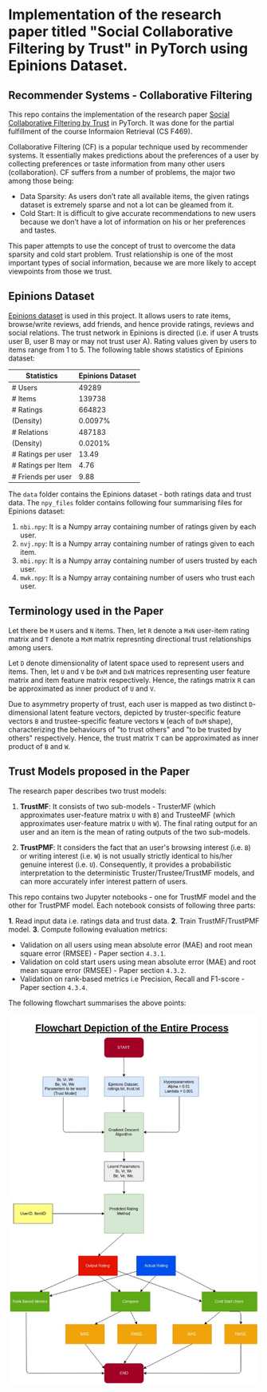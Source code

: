 # Implementation of the research paper titled "Social Collaborative Filtering by Trust" in PyTorch using Epinions Dataset.

## Recommender Systems - Collaborative Filtering

This repo contains the implementation of the research paper [Social Collaborative Filtering by Trust](https://www.computer.org/csdl/journal/tp/2017/08/07558226/13rRUwbs1TN) in PyTorch. It was done for the partial fulfillment of the course Informaion Retrieval (CS F469). 

Collaborative Filtering (CF) is a popular technique used by recommender systems. It essentially makes predictions about the preferences of a user by collecting preferences or taste information from many other users (collaboration). CF suffers from a number of problems, the major two among those being:
* Data Sparsity: As users don’t rate all available items, the given ratings dataset is extremely sparse and not a lot can be gleamed from it.
* Cold Start: It is difficult to give accurate recommendations to new users because we don’t have a lot of information on his or her preferences and tastes.

This paper attempts to use the concept of trust to overcome the data sparsity and cold start problem. Trust relationship is one of the most important types of social information, because we are more likely to accept viewpoints from those we trust.

## Epinions Dataset

[Epinions dataset](http://www.trustlet.org/downloaded_epinions.html) is used in this project. It allows users to rate items, browse/write reviews, add friends, and hence provide ratings, reviews and social relations. The trust network in Epinions is directed (i.e. if user A trusts user B, user B may or may not trust user A). Rating values given by users to items range from 1 to 5. The following table shows statistics of Epinions dataset:

| Statistics         | Epinions Dataset |
|--------------------|------------------|
| # Users            |       49289      |
| # Items            |      139738      |
| # Ratings          |      664823      |
| (Density)          |      0.0097%     |
| # Relations        |      487183      |
| (Density)          |      0.0201%     |
| # Ratings per user |       13.49      |
| # Ratings per Item |       4.76       |
| # Friends per user |       9.88       |

The `data` folder contains the Epinions dataset - both ratings data and trust data. The `npy_files` folder contains following four summarising files for Epinions dataset:

1. `nbi.npy`: It is a Numpy array containing number of ratings given by each user.
2. `nvj.npy`: It is a Numpy array containing number of ratings given to each item.
3. `mbi.npy`: It is a Numpy array containing number of users trusted by each user.
4. `mwk.npy`: It is a Numpy array containing number of users who trust each user.

## Terminology used in the Paper

Let there be `M` users and `N` items. Then, let `R` denote a `MxN` user-item rating matrix and `T` denote a `MxM` matrix represnting directional trust relationships among users. 

Let `D` denote dimensionality of latent space used to represent users and items. Then, let `U` and `V` be `DxM` and `DxN` matrices representing user feature matrix and item feature matrix respectively. Hence, the ratings matrix `R` can be approximated as inner product of `U` and `V`. 

Due to asymmetry property of trust, each user is mapped as two distinct `D`-dimensional latent feature vectors, depicted by truster-specific feature vectors `B` and trustee-specific feature vectors `W` (each of `DxM` shape), characterizing the behaviours of "to trust others" and "to be trusted by others" respectively. Hence, the trust matrix `T` can be approximated as inner product of `B` and `W`. 

## Trust Models proposed in the Paper

The research paper describes two trust models:

1. **TrustMF**: It consists of two sub-models - TrusterMF (which approximates user-feature matrix `U` with `B`) and TrusteeMF (which approximates user-feature matrix `U` with `W`). The final rating output for an user and an item is the mean of rating outputs of the two sub-models.

2. **TrustPMF**: It considers the fact that an user's browsing interest (i.e. `B`) or writing interest (i.e. `W`) is not usually strictly identical to his/her genuine interest (i.e. `U`). Consequently, it provides a probabilistic interpretation to the deterministic Truster/Trustee/TrustMF models, and can more accurately infer interest pattern of users.

This repo contains two Jupyter notebooks - one for TrustMF model and the other for TrustPMF model. Each notebook consists of following three parts:

**1**. Read input data i.e. ratings data and trust data.
**2**. Train TrustMF/TrustPMF model.
**3**. Compute following evaluation metrics:
  * Validation on all users using mean absolute error (MAE) and root mean square error (RMSEE) - Paper section `4.3.1`.
  * Validation on cold start users using mean absolute error (MAE) and root mean square error (RMSEE) - Paper section `4.3.2`.
  * Validation on rank-based metrics i.e Precision, Recall and F1-score - Paper section `4.3.4`.

The following flowchart summarises the above points:

![Flowchart](./imgs/flowchart.png)

